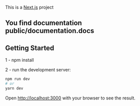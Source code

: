 This is a [Next.js](https://nextjs.org/) project

## You find documentation public/documentation.docs
## Getting Started

1 - npm install


2 - run the development server:

```bash
npm run dev
# or
yarn dev
```

Open [http://localhost:3000](http://localhost:3000) with your browser to see the result.

